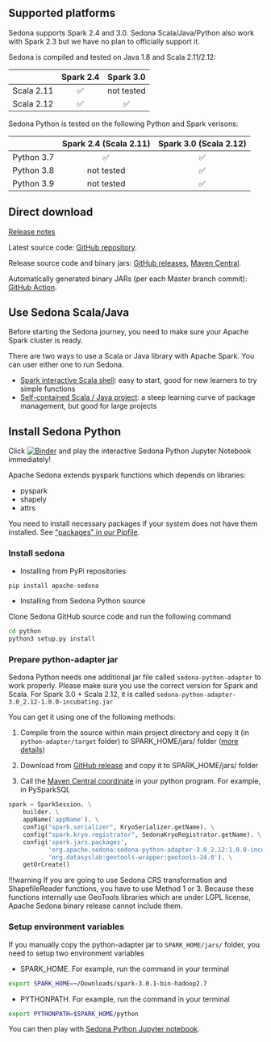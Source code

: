 ## Supported platforms

Sedona supports Spark 2.4 and 3.0. Sedona Scala/Java/Python also work with Spark 2.3 but we have no plan to officially support it.

Sedona is compiled and tested on Java 1.8 and Scala 2.11/2.12:

|             | Spark 2.4 | Spark 3.0 |
|:-----------:| :---------:|:---------:|
| Scala 2.11  |  ✅  |  not tested  |
| Scala 2.12 | ✅  |  ✅  |

Sedona Python is tested on the following Python and Spark verisons:

|             | Spark 2.4 (Scala 2.11) | Spark 3.0 (Scala 2.12)|
|:-----------:|:---------:|:---------:|
| Python 3.7  |  ✅  |  ✅  |
| Python 3.8 | not tested  |  ✅  |
| Python 3.9 | not tested  |  ✅  |


## Direct download

[Release notes](../GeoSpark-All-Modules-Release-notes)

Latest source code: [GitHub repository](https://github.com/apache/incubator-sedona/).

Release source code and binary jars: [GitHub releases](https://github.com/apache/incubator-sedona/releases), [Maven Central](../GeoSpark-All-Modules-Maven-Central-Coordinates).

Automatically generated binary JARs (per each Master branch commit): [GitHub Action](https://github.com/apache/incubator-sedona/actions?query=workflow%3A%22Scala+and+Java+build%22).

## Use Sedona Scala/Java

Before starting the Sedona journey, you need to make sure your Apache Spark cluster is ready.

There are two ways to use a Scala or Java library with Apache Spark. You can user either one to run Sedona.

* [Spark interactive Scala shell](../scalashell): easy to start, good for new learners to try simple functions
* [Self-contained Scala / Java project](../project): a steep learning curve of package management, but good for large projects

## Install Sedona Python

Click [![Binder](https://mybinder.org/badge_logo.svg)](https://mybinder.org/v2/gh/apache/incubator-sedona/HEAD?filepath=binder) and play the interactive Sedona Python Jupyter Notebook immediately!

Apache Sedona extends pyspark functions which depends on libraries:

* pyspark
* shapely
* attrs

You need to install necessary packages if your system does not have them installed. See ["packages" in our Pipfile](https://github.com/apache/incubator-sedona/blob/master/python/Pipfile).

### Install sedona

* Installing from PyPi repositories

```bash
pip install apache-sedona
```

* Installing from Sedona Python source

Clone Sedona GitHub source code and run the following command

```bash
cd python
python3 setup.py install
```

### Prepare python-adapter jar

Sedona Python needs one additional jar file called `sedona-python-adapter` to work properly. Please make sure you use the correct version for Spark and Scala. For Spark 3.0 + Scala 2.12, it is called `sedona-python-adapter-3.0_2.12-1.0.0-incubating.jar`

You can get it using one of the following methods:

1. Compile from the source within main project directory and copy it (in `python-adapter/target` folder) to SPARK_HOME/jars/ folder ([more details](/download/compile/#compile-scala-and-java-source-code))

2. Download from [GitHub release](https://github.com/apache/incubator-sedona/releases) and copy it to SPARK_HOME/jars/ folder
3. Call the [Maven Central coordinate](../GeoSpark-All-Modules-Maven-Central-Coordinates) in your python program. For example, in PySparkSQL
```python
spark = SparkSession. \
    builder. \
    appName('appName'). \
    config("spark.serializer", KryoSerializer.getName). \
    config("spark.kryo.registrator", SedonaKryoRegistrator.getName). \
    config('spark.jars.packages',
           'org.apache.sedona:sedona-python-adapter-3.0_2.12:1.0.0-incubating,'
           'org.datasyslab:geotools-wrapper:geotools-24.0'). \
    getOrCreate()
```

!!!warning
	If you are going to use Sedona CRS transformation and ShapefileReader functions, you have to use Method 1 or 3. Because these functions internally use GeoTools libraries which are under LGPL license, Apache Sedona binary release cannot include them.

### Setup environment variables

If you manually copy the python-adapter jar to `SPARK_HOME/jars/` folder, you need to setup two environment variables

* SPARK_HOME. For example, run the command in your terminal

```bash
export SPARK_HOME=~/Downloads/spark-3.0.1-bin-hadoop2.7
```

* PYTHONPATH. For example, run the command in your terminal

```bash
export PYTHONPATH=$SPARK_HOME/python
``` 

You can then play with [Sedona Python Jupyter notebook](/tutorial/jupyter-notebook/).
